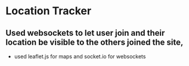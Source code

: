 # Location Tracker

## Used websockets to let user join and their location be visible to the others joined the site, 
- used leaflet.js for maps and socket.io for websockets
